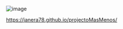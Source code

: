 ![image](https://user-images.githubusercontent.com/84098783/120900619-03402080-c636-11eb-98c1-5b63abc4d2b7.png)

https://janera78.github.io/projectoMasMenos/
